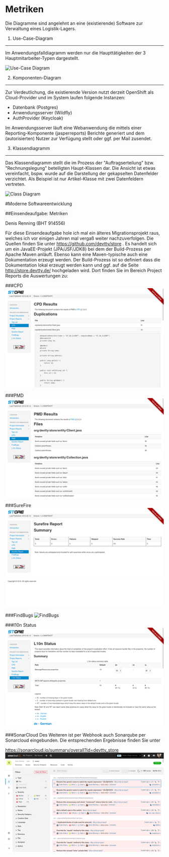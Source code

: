 Metriken
===

Die Diagramme sind angelehnt an eine (existierende) Software zur Verwaltung eines Logistik-Lagers. 

1. Use-Case-Diagram
-------------------

Im Anwendungsfalldiagramm werden nur die Haupttätigkeiten der 3 Hauptmitarbeiter-Typen dargestellt. 

![Use-Case Diagram](./.png "Use Case")

2. Komponenten-Diagram
----------------------

Zur Verdeutlichung, die existierende Version nutzt derzeit OpenShift als Cloud-Provider und im System laufen folgende Instanzen:
- Datenbank (Postgres)
- Anwendungsserver (Wildfly)
- AuthProvider (Keycloak)

Im Anwendungsserver läuft eine Webanwendung die mittels einer Reporting-Komponente (jasperreports) Berichte generiert und dem (autorisierten) Nutzer zur Verfügung stellt oder ggf. per Mail zusendet.



3. Klassendiagramm
----------------------

Das Klassendiagramm stellt die im Prozess der "Auftragserteilung" bzw. "Rechnungslegung" beteiligten Haupt-Klassen dar. Die Ansicht ist etwas vereinfacht, bspw. wurde auf die Darstellung der gekapselten Datenfelder verzichtet. Als Beispiel ist nur Artikel-Klasse mit zwei Datenfeldern vertreten.

![Class Diagram](./SW_class.png "Class")

#Moderne Softwareentwicklung


##Einsendeaufgabe: Metriken

Denis Renning (BHT 914556)


Für diese Einsendeaufgabe hole ich mal ein älteres Migrationsprojekt raus, welches ich vor einigen Jahren mal vergaß weiter nachzuverfolgen. Die Quellen finden Sie unter https://github.com/devtty/store . Es handelt sich um ein JavaEE-Projekt (JPA/JSF/JDK8) bei dem der Build-Prozess per Apache Maven anläuft. Ebenso kann eine Maven-typische auch eine Dokumentation erzeugt werden. Der Build-Prozess ist so definiert dass die Dokumentation lokal erzeugt werden kann und ggf. auf die Seite http://store.devtty.de/ hochgeladen wird. Dort finden Sie im Bereich Project Reports die Auswertungen zu:


###CPD
![CPD](./cpd.png "CPD")

###PMD
![PMD](./pmd.png "PMD")

###SureFire
![SureFire](./surefire.png "CPD")

###FindBugs
![FindBugs](./findbugs.png "Findbugs")

###l10n Status
![l10n](./l10n.png "CPD")

###SonarCloud
Des Weiteren ist per Webhook auch Sonarqube per Sonarcloud eingebunden. Die entsprechenden Ergebnisse finden Sie unter 

https://sonarcloud.io/summary/overall?id=devtty_store
![SonarCloud](./SonarCloud.png "SonarCloud")

